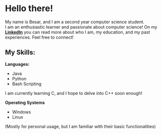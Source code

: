 # Hello there!
My name is Besar, and I am a second year computer science student.<br>
I am an enthusiastic learner and passionate about computer science!
On my **[LinkedIn](https://www.linkedin.com/in/besarkapllani/)** you can read more about who I am, my education, and my past experiences. Feel free to connect!

## My Skills:
**Languages:**
- Java
- Python
- Bash Scripting

I am currently learning C, and I hope to delve into C++ soon enough!

**Operating Systems**
- Windows
- Linux

(Mostly for personal usage, but I am familiar with their basic functionalities)
